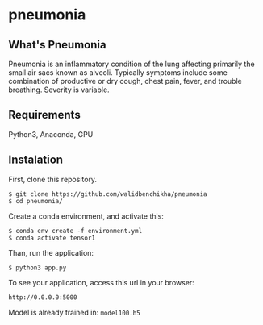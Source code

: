 # pneumonia
## What's Pneumonia
Pneumonia is an inflammatory condition of the lung affecting primarily the small air sacs known as alveoli. Typically symptoms include some combination of productive or dry cough, chest pain, fever, and trouble breathing. Severity is variable.

## Requirements

Python3, Anaconda, GPU

## Instalation

First, clone this repository.

    $ git clone https://github.com/walidbenchikha/pneumonia
    $ cd pneumonia/

Create a conda environment, and activate this: 

    $ conda env create -f environment.yml
    $ conda activate tensor1

Than, run the application:

	$ python3 app.py

To see your application, access this url in your browser: 

	http://0.0.0.0:5000

Model is already trained in: `model100.h5`
